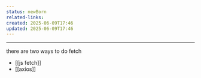 ```yaml
---
status: newBorn
related-links: 
created: 2025-06-09T17:46
updated: 2025-06-09T17:46
---
```

---

there are two ways to do fetch
- [[js fetch]]
- [[axios]]

